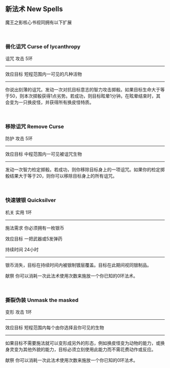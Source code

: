 ## 新法术 New Spells

魔王之影核心书视同拥有以下扩展

 

### 兽化诅咒 Curse of lycanthropy

诅咒 攻击 5环

------------------------------------------------------------------------

效应目标 短程范围内一可见的凡种活物

------------------------------------------------------------------------

你说出刻薄的诅咒。发动一次对抗目标意志的智力攻击掷骰。如果目标生命大于等于50，则本次掷骰获得1点劣势。若成功，则目标眩晕1分钟。在眩晕结束时，其会变为一只换皮怪，并获得所有换皮怪特质。

 

### 移除诅咒 Remove Curse

防护 攻击 5环

------------------------------------------------------------------------

效应目标 中程范围内一可见被诅咒生物

------------------------------------------------------------------------

发动一次智力检定掷骰。若成功，则你移除目标身上的一项诅咒。如果你的检定掷骰结果大于等于20，则你可以移除目标身上的所有诅咒。

 

### 快速镀银 Quicksilver

机关 实用 1环

------------------------------------------------------------------------

施法需求 你必须拥有一枚银币

效应目标 一把武器或5发弹药

持续时间 24小时

------------------------------------------------------------------------

银币消失，目标在持续时间内被银制镀层覆盖。目标在此期间视同银制品。

献祭 你可以消耗一次此法术使用次数来施放一个你已知的0环法术。

 

### 撕裂伪装 Unmask the masked

变形 攻击 1环

------------------------------------------------------------------------

效应目标 短程范围内每个由你选择且你可见的生物

------------------------------------------------------------------------

如果目标不需要施法就可以变形成另外的形态，例如换皮怪变为动物的能力，或换身灵变为其他外貌的能力，目标必须立刻使用此能力而不需花费动作或反应。

献祭 你可以消耗一次此法术使用次数来施放一个你已知的0环法术。

 
